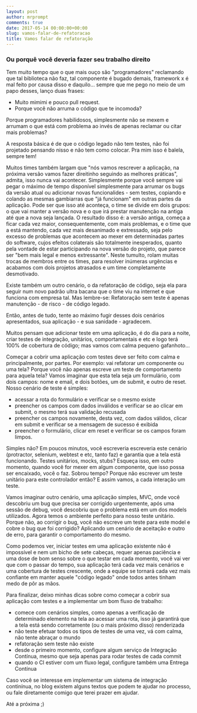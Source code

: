```yaml
---
layout: post
author: mrprompt
comments: true
date: 2017-05-14 00:00:00+00:00
slug: vamos-falar-de-refatoracao
title: Vamos falar de refatoração
---
```

### Ou porquê você deveria fazer seu trabalho direito

Tem muito tempo que o que mais ouço são "programadores" reclamando que tal
biblioteca não faz, tal componente é bugado demais, framework x é mal feito
por causa disso e daquilo... sempre que me pego no meio de um papo desses,
lanço duas frases:

- Muito mimimi e pouco pull request.
- Porque você não arruma o código que te incomoda?

Porque programadores habilidosos, simplesmente não se mexem e arrumam o
que está com problema ao invés de apenas reclamar ou citar mais problemas?

A resposta básica é de que o código legado não tem testes, não foi projetado
pensando nisso e não tem como colocar. Pra mim isso é balela, sempre tem!

Muitos times também largam que "nós vamos rescrever a aplicação, na próxima
versão vamos fazer direitinho seguindo as melhores práticas", admita, isso
nunca vai acontecer. Simplesmente porque você sempre vai pegar o máximo de
tempo disponível simplesmente para arrumar os bugs da versão atual ou adicionar
novas funcionalides - sem testes, copiando e colando as mesmas gambiarras que
"já funcionam" em outras partes da aplicação.
Pode ser que isso até aconteça, o time se divide em dois grupos: o que vai
manter a versão nova e o que irá prestar manutenção na antiga até que a nova
seja lançada.
O resultado disso é: a versão antiga, começa a ficar cada vez maior,
consequentemente, com mais problemas, e o time que a está mantendo, cada vez
mais desanimado e extressado, seja pelo excesso de problemas que acontecem ao
mexer em determinadas partes do software, cujos efeitos colaterais são
totalmente inesperados, quanto pela vontade de estar participando na nova
versão do projeto, que parece ser "bem mais legal e menos extressante".
Neste tumulto, rolam muitas trocas de membros entre os times, para resolver
inúmeras urgências e acabamos com dois projetos atrasados e um time
completamente desmotivado.

Existe também um outro cenário, o da refatoração de código, seja ela para seguir
num novo padrão ultra bacana que o time viu na internet e que funciona com
empresa tal. Mas lembre-se: Refatoração sem teste é apenas manutenção - de
risco - de código legado.

Então, antes de tudo, tente ao máximo fugir desses dois cenários apresentados,
sua aplicação - e sua sanidade - agradecem.

Muitos pensam que adicionar teste em uma aplicação, é do dia para a noite, criar
testes de integração, unitários, comportamentais e etc e logo terá 100% de
cobertura de código; mas vamos com calma pequeno gafanhoto...

Começar a cobrir uma aplicação com testes deve ser feito com calma e
principalmente, por partes. Por exemplo: vai refatorar um componente ou uma
tela? Porque você não apenas escreve um teste de comportamento para aquela tela?
Vamos imaginar que esta tela seja um formulário, com dois campos: nome e email,
e dois botões, um de submit, e outro de reset. Nosso cenário de teste é simples:

- acessar a rota do formulário e verificar se o mesmo existe
- preencher os campos com dados inválidos e verificar se ao clicar em submit,
o mesmo terá sua validação recusada
- preencher os campos novamente, desta vez, com dados válidos, clicar em submit
e verificar se a mensagem de sucesso é exibida
- preencher o formulário, clicar em reset e verificar se os campos foram limpos.

Simples não? Em poucos minutos, você escreveria escreveria este cenário
(protractor, selenium, webtest e etc, tanto faz) e garantia que a tela está
funcionando. Testes unitários, mocks, stubs? Esqueça isso, em outro momento,
quando você for mexer em algum componente, que isso possa ser encaixado, você
o faz. Sobrou tempo? Porque não escrever um teste unitário para este controlador
então? E assim vamos, a cada interação um teste.

Vamos imaginar outro cenário, uma aplicação simples, MVC, onde você descobriu um
bug que precisa ser corrigido urgentemente, após uma sessão de debug, você
descobriu que o problema está em um dos models utilizados. Agora temos o
ambiente perfeito para nosso teste unitário. Porque não, ao corrigir o bug,
você não escreve um teste para este model e cobre o bug que foi corrigido?
Aplicando um cenário de aceitação e outro de erro, para garantir o comportamento
do mesmo.

Como podemos ver, iniciar testes em uma aplicação existente não é impossível e
nem um bicho de sete cabeças, requer apenas paciência e uma dose de bom senso
sobre o que testar em cada momento, você vai ver que com o passar do tempo, sua
aplicação terá cada vez mais cenários e uma cobertura de testes crescente, onde
a equipe se tornará cada vez mais confiante em manter aquele "código legado"
onde todos antes tinham medo de pôr as mãos.

Para finalizar, deixo minhas dicas sobre como começar a cobrir sua aplicação com
testes e a implementar um bom fluxo de trabalho:

- comece com cenários simples, como apenas a verificação de determinado elemento
na tela ao acessar uma rota, isso já garantirá que a tela está sendo corretamente
(ou o mais próximo disso) renderizada
- não teste efetuar todos os tipos de testes de uma vez, vá com calma, não tente
abraçar o mundo
- refatoração sem teste não existe
- desde o primeiro momento, configure algum serviço de Integração Contínua, mesmo
que seja apenas para rodar testes de cada commit
- quando o CI estiver com um fluxo legal, configure também uma Entrega Contínua

Caso você se interesse em implementar um sistema de integração continínua, no
blog existem alguns textos que podem te ajudar no processo, ou fale diretamente
comigo que terei prazer em ajudar.

Até a próxima ;)
